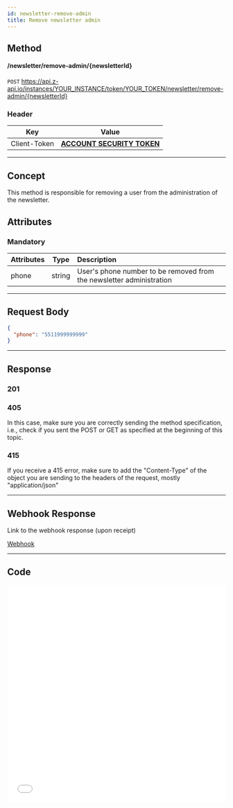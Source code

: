 ```yaml
---
id: newsletter-remove-admin
title: Remove newsletter admin
---
```


## Method

#### /newsletter/remove-admin/{newsletterId}

`POST` https://api.z-api.io/instances/YOUR_INSTANCE/token/YOUR_TOKEN/newsletter/remove-admin/{newsletterId}

### Header

|      Key       |            Value            |
| :------------: |     :-----------------:     |
|  Client-Token  | **[ACCOUNT SECURITY TOKEN](../security/client-token)** |
---

## Concept

This method is responsible for removing a user from the administration of the newsletter.

## Attributes

### Mandatory

| Attributes | Type      | Description      |
| :-------- | :-------: | :------------- |
|  phone    |  string   | User's phone number to be removed from the newsletter administration |

---

## Request Body

```json
{
  "phone": "5511999999999"
}
```

---


## Response

### 201

### 405

In this case, make sure you are correctly sending the method specification, i.e., check if you sent the POST or GET as specified at the beginning of this topic.

### 415

If you receive a 415 error, make sure to add the "Content-Type" of the object you are sending to the headers of the request, mostly "application/json"

---

## Webhook Response

Link to the webhook response (upon receipt)

[Webhook](../webhooks/on-message-received#response)

---

## Code

<iframe src="//api.apiembed.com/?source=https://raw.githubusercontent.com/Z-API/z-api-docs/main/json-examples/newsletter-remove-admin.json&targets=all" frameborder="0" scrolling="no" width="100%" height="500px" seamless></iframe>
